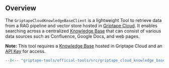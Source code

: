 ## Overview

The `GriptapeCloudKnowledgeBaseClient` is a lightweight Tool to retrieve data from a RAG pipeline and vector store hosted in [Griptape Cloud](https://cloud.griptape.ai). It enables searching across a centralized [Knowledge Base](https://cloud.griptape.ai/knowledge-bases) that can consist of various data sources such as Confluence, Google Docs, and web pages.

**Note:** This tool requires a [Knowledge Base](https://cloud.griptape.ai/knowledge-bases) hosted in Griptape Cloud and an [API Key](https://cloud.griptape.ai/keys) for access.

```python
--8<-- "griptape-tools/official-tools/src/griptape_cloud_knowledge_base_client_1.py"
```
